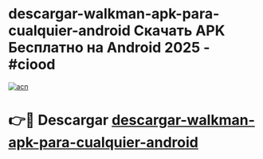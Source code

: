 # descargar-walkman-apk-para-cualquier-android Скачать APK Бесплатно на Android 2025 - #ciood

[![acn](https://github.com/user-attachments/assets/0f9c940e-d8b0-45ae-aac7-cd30a18b3e1c)](https://apps.freeplayer.one?title=descargar-walkman-apk-para-cualquier-android&ref=9RF)

# 👉🔴 Descargar [descargar-walkman-apk-para-cualquier-android](https://apps.freeplayer.one?title=descargar-walkman-apk-para-cualquier-android&ref=9RF)